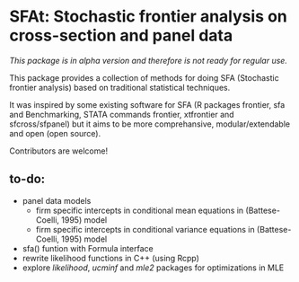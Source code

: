 SFAt: Stochastic frontier analysis on cross-section and panel data
==================================================================

*This package is in alpha version and therefore is not ready for regular use.*

This package provides a collection of methods for doing SFA (Stochastic frontier analysis) based on traditional statistical techniques.

It was inspired by some existing software for SFA (R packages frontier, sfa and Benchmarking, STATA commands frontier, xtfrontier and sfcross/sfpanel) but it aims to be
more comprehansive, modular/extendable and open (open source).

Contributors are welcome!

to-do:
------

- panel data models
    - firm specific intercepts in conditional mean equations in (Battese-Coelli, 1995) model
    - firm specific intercepts in conditional variance equations in (Battese-Coelli, 1995) model
- sfa() funtion with Formula interface 
- rewrite likelihood functions in C++ (using Rcpp)
- explore *likelihood*, *ucminf* and *mle2* packages for optimizations in MLE 